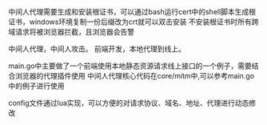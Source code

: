 中间人代理需要生成和安装根证书，可以通过bash运行cert中的shell脚本生成根证书，windows环境复制一份后缀改为crt就可以双击安装
不安装根证书时所有跨域请求将被浏览器拦截，且浏览器会告警

中间人代理，中间人攻击。
前端开发，本地代理到线上。

main.go中主要做了一个前端使用本地静态资源请求线上接口的一个例子，需要结合浏览器的代理插件使用
中间人代理核心代码在core/mitm中,可以参考main.go中的例子进行使用

config文件通过lua实现，可以方便的对请求协议、域名、地址、代理进行动态修改
